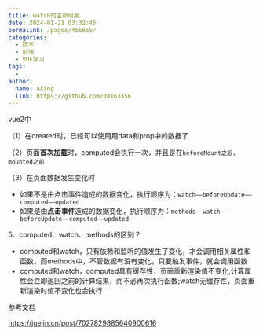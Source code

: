 ```yaml
---
title: watch的生命周期
date: 2024-01-21 03:32:45
permalink: /pages/456e55/
categories:
  - 技术
  - 前端
  - VUE学习
tags:
  - 
author: 
  name: aXing
  link: https://github.com/08163356
---
```

vue2中

（1）在created时，已经可以使用用data和prop中的数据了

（2）页面**首次加载**时，computed会执行一次，并且是在`beforeMount之后，mounted之前`

（3）在页面数据发生变化时

- 如果不是由点击事件造成的数据变化，执行顺序为：`watch——beforeUpdate——computed——updated`
- 如果是由**点击事件**造成的数据变化，执行顺序为：`methods——watch——beforeUpdate——computed——updated`

5、computed、watch、methods的区别？

- computed和watch，只有依赖和监听的值发生了变化，才会调用相关属性和函数，而methods中，不管数据有没有变化，只要触发事件，就会调用函数
- computed和watch，computed具有缓存性，页面重新渲染值不变化,计算属性会立即返回之前的计算结果，而不必再次执行函数;watch无缓存性，页面重新渲染时值不变化也会执行



参考文档

https://juejin.cn/post/7027829885640900616